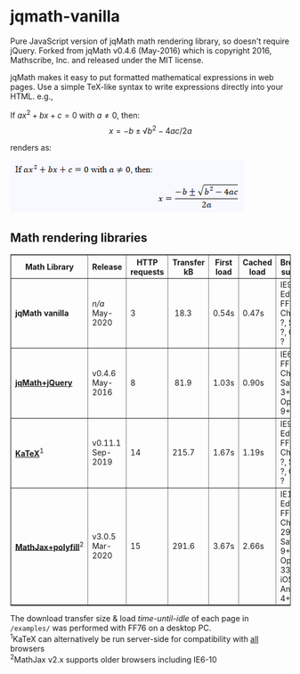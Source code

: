 # jqmath-vanilla
Pure JavaScript version of jqMath math rendering library, so doesn't require jQuery. 
Forked from jqMath v0.4.6 (May-2016) which is copyright 2016, Mathscribe, Inc. and released under the MIT license.

jqMath makes it easy to put formatted mathematical expressions in web pages. 
Use a simple TeX-like syntax to write expressions directly into your HTML. e.g.,

If $ax^2+bx+c=0$ with $a≠0$, then: $$x={-b±√{b^2-4ac}}/{2a}$$

renders as:

![Example expression](examples/example.png)

<h2>Math rendering libraries</h2>

<table border='1'>
<thead><tr><th>Math Library</th><th>Release</th><th>HTTP<br/>requests</th><th>Transfer<br/>kB</th><th>First<br/>load</th><th>Cached<br/>load</th><th>Browser support</th></tr></thead>
<tbody>
<tr><td><b>jqMath vanilla</b></td><td><i>n/a</i><br/>May-2020</td>
    <td>3</td><td>&nbsp;18.3</td><td>0.54s</td><td>0.47s</td><td>IE9+, Edge, FF?, Chrome ?, Safari ?, Opera ?</td></tr>
<tr><td><b><a href='https://mathscribe.com/author/jqmath.html' target='_blank' title='jqMath homepage'>jqMath+jQuery</a></b></td><td>v0.4.6<br/>May-2016</td>
    <td>8</td><td>&nbsp;81.9</td><td>1.03s</td><td>0.90s</td><td>IE6+, FF2+, Chrome, Safari 3+, Opera 9+</td></tr>
<tr><td><b><a href='https://katex.org/' target='_blank' title='KaTeX homepage'>KaTeX</a></b><sup>1</sup></td><td>v0.11.1<br/>Sep-2019</td>
    <td>14</td><td>215.7</td><td>1.67s</td><td>1.19s</td><td>IE9+, Edge, FF?, Chrome ?, Safari ?, Opera ?</td></tr>
<tr><td><b><a href='https://www.mathjax.org/' target='_blank' title='MathJax homepage'>MathJax+polyfill</a></b><sup>2</sup></td><td>v3.0.5<br/>Mar-2020</td>
    <td>15</td><td>291.6</td><td>3.67s</td><td>2.66s</td><td>IE11+, Edge, FF38+, Chrome 29+, Safari 9+, Opera 33+, iOS 9+, Android 4+</td></tr>
</tbody>
</table>
The download transfer size &amp; load <i>time-until-idle</i> of each page in <code>/examples/</code> was performed with FF76 on a desktop PC.<br/>
<sup>1</sup>KaTeX can alternatively be run server-side for compatibility with <u>all</u> browsers<br/>
<sup>2</sup>MathJax v2.x supports older browsers including IE6-10
